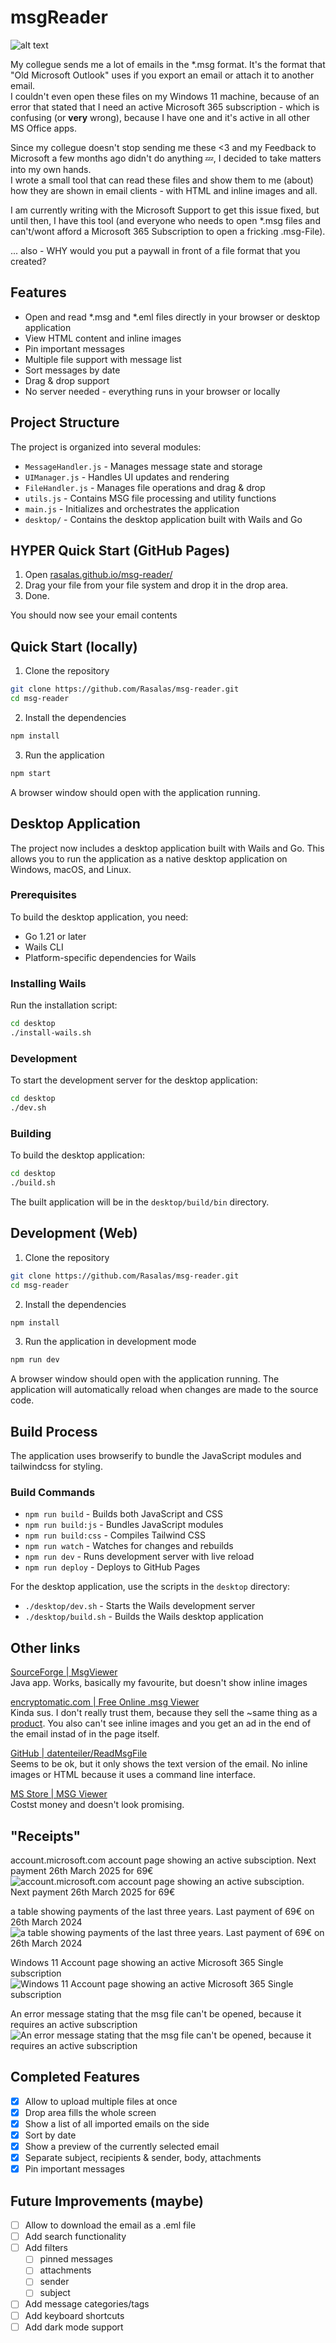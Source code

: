 # msgReader

![alt text](doc/res/msg-reader-screenshot.png)

My collegue sends me a lot of emails in the *.msg format. It's the format that "Old Microsoft Outlook" uses if you export an email or attach it to another email.  
I couldn't even open these files on my Windows 11 machine, because of an error that stated that I need an active Microsoft 365 subscription - which is confusing (or **very** wrong), because I have one and it's active in all other MS Office apps.

Since my collegue doesn't stop sending me these <3 and my Feedback to Microsoft a few months ago didn't do anything 💤, I decided to take matters into my own hands.  
I wrote a small tool that can read these files and show them to me (about) how they are shown in email clients - with HTML and inline images and all.

I am currently writing with the Microsoft Support to get this issue fixed, but until then, I have this tool (and everyone who needs to open *.msg files and can't/wont afford a Microsoft 365 Subscription to open a fricking .msg-File).  

... also - WHY would you put a paywall in front of a file format that you created?

## Features
- Open and read *.msg and *.eml files directly in your browser or desktop application
- View HTML content and inline images
- Pin important messages
- Multiple file support with message list
- Sort messages by date
- Drag & drop support
- No server needed - everything runs in your browser or locally

## Project Structure
The project is organized into several modules:
- `MessageHandler.js` - Manages message state and storage
- `UIManager.js` - Handles UI updates and rendering
- `FileHandler.js` - Manages file operations and drag & drop
- `utils.js` - Contains MSG file processing and utility functions
- `main.js` - Initializes and orchestrates the application
- `desktop/` - Contains the desktop application built with Wails and Go

## HYPER Quick Start (GitHub Pages)
1. Open [rasalas.github.io/msg-reader/](https://rasalas.github.io/msg-reader/)
2. Drag your file from your file system and drop it in the drop area.
3. Done.  

You should now see your email contents

## Quick Start (locally)
1. Clone the repository
```bash
git clone https://github.com/Rasalas/msg-reader.git
cd msg-reader
```

2. Install the dependencies
```bash
npm install
```

3. Run the application
```bash
npm start
```
A browser window should open with the application running.

## Desktop Application
The project now includes a desktop application built with Wails and Go. This allows you to run the application as a native desktop application on Windows, macOS, and Linux.

### Prerequisites
To build the desktop application, you need:
- Go 1.21 or later
- Wails CLI
- Platform-specific dependencies for Wails

### Installing Wails
Run the installation script:
```bash
cd desktop
./install-wails.sh
```

### Development
To start the development server for the desktop application:
```bash
cd desktop
./dev.sh
```

### Building
To build the desktop application:
```bash
cd desktop
./build.sh
```

The built application will be in the `desktop/build/bin` directory.

## Development (Web)
1. Clone the repository
```bash
git clone https://github.com/Rasalas/msg-reader.git
cd msg-reader
```

2. Install the dependencies
```bash
npm install 
```

3. Run the application in development mode
```bash
npm run dev
```

A browser window should open with the application running. The application will automatically reload when changes are made to the source code.

## Build Process
The application uses browserify to bundle the JavaScript modules and tailwindcss for styling.

### Build Commands
- `npm run build` - Builds both JavaScript and CSS
- `npm run build:js` - Bundles JavaScript modules
- `npm run build:css` - Compiles Tailwind CSS
- `npm run watch` - Watches for changes and rebuilds
- `npm run dev` - Runs development server with live reload
- `npm run deploy` - Deploys to GitHub Pages

For the desktop application, use the scripts in the `desktop` directory:
- `./desktop/dev.sh` - Starts the Wails development server
- `./desktop/build.sh` - Builds the Wails desktop application

## Other links

[SourceForge | MsgViewer](https://sourceforge.net/projects/msgviewer/postdownload)  
Java app. Works, basically my favourite, but doesn't show inline images

[encryptomatic.com | Free Online .msg Viewer](https://www.encryptomatic.com/viewer/)  
Kinda sus. I don't really trust them, because they sell the ~same thing as a [product](https://www.encryptomatic.com/msgviewer/msgviewerpro.html). You also can't see inline images and you get an ad in the end of the email instad of in the page itself.

[GitHub | datenteiler/ReadMsgFile](https://github.com/datenteiler/ReadMsgFile)  
Seems to be ok, but it only shows the text version of the email. No inline images or HTML because it uses a command line interface.

[MS Store | MSG Viewer](https://apps.microsoft.com/detail/9nwsk3187kv3?hl=de-DE&gl=DE)  
Costst money and doesn't look promising.

## "Receipts"
account.microsoft.com account page showing an active subsciption. Next payment 26th March 2025 for 69€
![account.microsoft.com account page showing an active subsciption. Next payment 26th March 2025 for 69€](doc/res/microsoft-accounts-webpage.png)

a table showing payments of the last three years. Last payment of 69€ on 26th March 2024
![a table showing payments of the last three years. Last payment of 69€ on 26th March 2024](doc/res/abrechnungsverlauf.png)

Windows 11 Account page showing an active Microsoft 365 Single subscription
![Windows 11 Account page showing an active Microsoft 365 Single subscription](doc/res/windows-account-page.png)

An error message stating that the msg file can't be opened, because it requires an active subscription
![An error message stating that the msg file can't be opened, because it requires an active subscription](doc/res/new-outlook-error-message.png)

## Completed Features
- [x] Allow to upload multiple files at once
- [x] Drop area fills the whole screen
- [x] Show a list of all imported emails on the side
- [x] Sort by date
- [x] Show a preview of the currently selected email
- [x] Separate subject, recipients & sender, body, attachments
- [x] Pin important messages

## Future Improvements (maybe)
- [ ] Allow to download the email as a .eml file
- [ ] Add search functionality
- [ ] Add filters
  - [ ] pinned messages
  - [ ] attachments
  - [ ] sender
  - [ ] subject
- [ ] Add message categories/tags
- [ ] Add keyboard shortcuts
- [ ] Add dark mode support